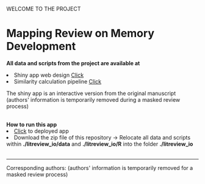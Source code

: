 WELCOME TO THE PROJECT
# Mapping Review on Memory Development
<strong>All data and scripts from the project are available at</strong>
<li>Shiny app web design <a href="https://anonymous.4open.science/r/litreview_io-C305">Click</a></li>
<li>Similarity calculation pipeline <a href="https://anonymous.4open.science/r/litreview_simcalc-pipeline-68F1/README.md">Click</a></li>
<p>The shiny app is an interactive version from the original manuscript (authors' information is temporarily removed during a masked review process)</p>
<br>
<strong>How to run this app</strong>
<li><a href="https://memdev.shinyapps.io/litreview_io">Click</a> to deployed app</li>
<li>Download the zip file of this repository &#8594; Relocate all data and scripts within <strong>./litreview_io/data</strong> and <strong>./litreview_io/R</strong> into the folder <strong>./litreview_io</strong> </li>
<br>

---
<p>Corresponding authors: (authors' information is temporarily removed for a masked review process)
